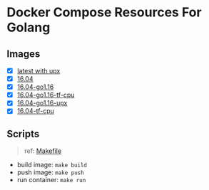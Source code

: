 # Docker Compose Resources For Golang

## Images

- [x] [latest with upx](./latest/Dockerfile)
- [x] [16.04](./16.04/Dockerfile)
- [x] [16.04-go1.16](./16.04-go1.16/Dockerfile)
- [x] [16.04-go1.16-tf-cpu](./16.04-go1.16-tf-cpu/Dockerfile)
- [x] [16.04-go1.16-upx](./16.04-go1.16-upx/Dockerfile)
- [x] [16.04-tf-cpu](./16.04-tf-cpu/Dockerfile)

## Scripts

>ref: [Makefile](./Makefile)

- build image: `make build`
- push image: `make push`
- run container: `make run`
